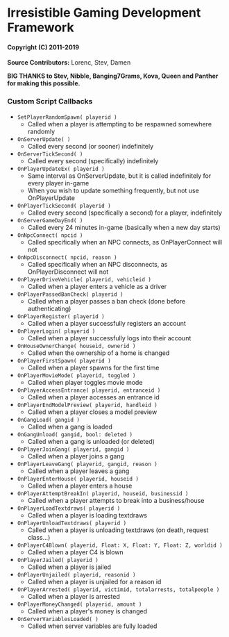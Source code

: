 # Irresistible Gaming Development Framework
#### Copyright (C) 2011-2019

**Source Contributors:**  Lorenc, Stev, Damen

**BIG THANKS to Stev, Nibble, Banging7Grams, Kova, Queen and Panther for making this possible.**

### Custom Script Callbacks

- `SetPlayerRandomSpawn( playerid )`
    - Called when a player is attempting to be respawned somewhere randomly
- `OnServerUpdate( )`
    - Called every second (or sooner) indefinitely
- `OnServerTickSecond( )`
    - Called every second (specifically) indefinitely
- `OnPlayerUpdateEx( playerid )`
    - Same interval as OnServerUpdate, but it is called indefinitely for every player in-game
    - When you wish to update something frequently, but not use OnPlayerUpdate
- `OnPlayerTickSecond( playerid )`
    - Called every second (specifically a second) for a player, indefinitely
- `OnServerGameDayEnd( )`
    - Called every 24 minutes in-game (basically when a new day starts)
- `OnNpcConnect( npcid )`
    - Called specifically when an NPC connects, as OnPlayerConnect will not
- `OnNpcDisconnect( npcid, reason )`
    - Called specifically when an NPC disconnects, as OnPlayerDisconnect will not
- `OnPlayerDriveVehicle( playerid, vehicleid )`
    - Called when a player enters a vehicle as a driver
- `OnPlayerPassedBanCheck( playerid )`
    - Called when a player passes a ban check (done before authenticating)
- `OnPlayerRegister( playerid )`
    - Called when a player successfully registers an account
- `OnPlayerLogin( playerid )`
    - Called when a player successfully logs into their account
- `OnHouseOwnerChange( houseid, ownerid )`
    - Called when the ownership of a home is changed
- `OnPlayerFirstSpawn( playerid )`
    - Called when a player spawns for the first time
- `OnPlayerMovieMode( playerid, toggled )`
    - Called when player toggles movie mode
- `OnPlayerAccessEntrance( playerid, entranceid )`
    - Called when a player accesses an entrance id
- `OnPlayerEndModelPreview( playerid, handleid )`
	- Called when a player closes a model preview
- `OnGangLoad( gangid )`
    - Called when a gang is loaded
- `OnGangUnload( gangid, bool: deleted )`
    - Called when a gang is unloaded (or deleted)
- `OnPlayerJoinGang( playerid, gangid )`
    - Called when a player joins a gang
- `OnPlayerLeaveGang( playerid, gangid, reason )`
    - Called when a player leaves a gang
- `OnPlayerEnterHouse( playerid, houseid )`
    - Called when a player enters a house
- `OnPlayerAttemptBreakIn( playerid, houseid, businessid )`
    - Called when a player attempts to break into a business/house
- `OnPlayerLoadTextdraws( playerid )`
    - Called when a player is loading textdraws
- `OnPlayerUnloadTextdraws( playerid )`
    - Called when a player is unloading textdraws (on death, request class...)
- `OnPlayerC4Blown( playerid, Float: X, Float: Y, Float: Z, worldid )`
    - Called when a player C4 is blown
- `OnPlayerJailed( playerid )`
    - Called when a player is jailed
- `OnPlayerUnjailed( playerid, reasonid )`
    - Called when a player is unjailed for a reason id
- `OnPlayerArrested( playerid, victimid, totalarrests, totalpeople )`
    - Called when a player is arrested
- `OnPlayerMoneyChanged( playerid, amount )`
    - Called when a player's money is changed
- `OnServerVariablesLoaded( )`
    - Called when server variables are fully loaded
